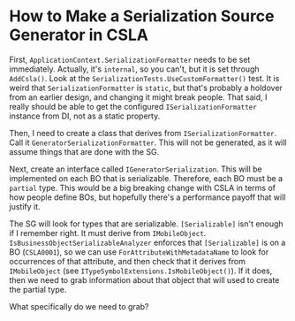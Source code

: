 # How to Make a Serialization Source Generator in CSLA

First, `ApplicationContext.SerializationFormatter` needs to be set immediately. Actually, it's `internal`, so you can't, but it is set through `AddCsla()`. Look at the `SerializationTests.UseCustomFormatter()` test. It is weird that `SerializationFormatter` is `static`, but that's probably a holdover from an earlier design, and changing it might break people. That said, I really should be able to get the configured `ISerializationFormatter` instance from DI, not as a static property.

Then, I need to create a class that derives from `ISerializationFormatter`. Call it `GeneratorSerializationFormatter`. This will not be generated, as it will assume things that are done with the SG.

Next, create an interface called `IGeneratorSerialization`. This will be implemented on each BO that is serializable. Therefore, each BO must be a `partial` type. This would be a big breaking change with CSLA in terms of how people define BOs, but hopefully there's a performance payoff that will justify it.

The SG will look for types that are serializable. `[Serializable]` isn't enough if I remember right. It must derive from `IMobileObject`. `IsBusinessObjectSerializableAnalyzer` enforces that `[Serializable]` is on a BO (`CSLA0001`), so we can use `ForAttributeWithMetadataName` to look for occurrences of that attribute, and then check that it derives from `IMobileObject` (see `ITypeSymbolExtensions.IsMobileObject()`). If it does, then we need to grab information about that object that will used to create the partial type.

What specifically do we need to grab?